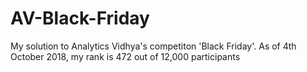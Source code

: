 # AV-Black-Friday

My solution to Analytics Vidhya's competiton 'Black Friday'. As of 4th October 2018, my rank is 472 out of 12,000 participants
